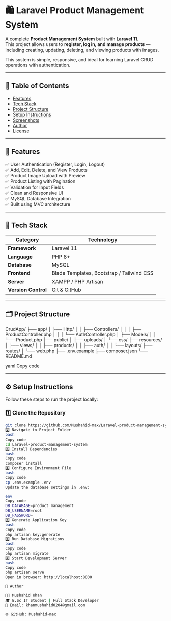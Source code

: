 # 🛍️ Laravel Product Management System

A complete **Product Management System** built with **Laravel 11**.  
This project allows users to **register, log in, and manage products** — including creating, updating, deleting, and viewing products with images.  

This system is simple, responsive, and ideal for learning Laravel CRUD operations with authentication.

---

## 🧭 Table of Contents
- [Features](#-features)
- [Tech Stack](#-tech-stack)
- [Project Structure](#-project-structure)
- [Setup Instructions](#-setup-instructions)
- [Screenshots](#-screenshots)
- [Author](#-author)
- [License](#-license)

---

## 🚀 Features

✅ User Authentication (Register, Login, Logout)  
✅ Add, Edit, Delete, and View Products  
✅ Product Image Upload with Preview  
✅ Product Listing with Pagination  
✅ Validation for Input Fields  
✅ Clean and Responsive UI  
✅ MySQL Database Integration  
✅ Built using MVC architecture  

---

## 🧰 Tech Stack

| Category | Technology |
|-----------|-------------|
| **Framework** | Laravel 11 |
| **Language** | PHP 8+ |
| **Database** | MySQL |
| **Frontend** | Blade Templates, Bootstrap / Tailwind CSS |
| **Server** | XAMPP / PHP Artisan |
| **Version Control** | Git & GitHub |

---

## 🗂️ Project Structure
CrudApp/
├── app/
│ ├── Http/
│ │ ├── Controllers/
│ │ │ ├── ProductController.php
│ │ │ └── AuthController.php
│ ├── Models/
│ │ └── Product.php
├── public/
│ ├── uploads/
│ └── css/
├── resources/
│ ├── views/
│ │ ├── products/
│ │ ├── auth/
│ │ └── layouts/
├── routes/
│ └── web.php
├── .env.example
├── composer.json
└── README.md

yaml
Copy code

---

## ⚙️ Setup Instructions

Follow these steps to run the project locally:

### 1️⃣ Clone the Repository
```bash
git clone https://github.com/Mushahid-max/Laravel-product-management-system.git
2️⃣ Navigate to Project Folder
bash
Copy code
cd Laravel-product-management-system
3️⃣ Install Dependencies
bash
Copy code
composer install
4️⃣ Configure Environment File
bash
Copy code
cp .env.example .env
Update the database settings in .env:

env
Copy code
DB_DATABASE=product_management
DB_USERNAME=root
DB_PASSWORD=
5️⃣ Generate Application Key
bash
Copy code
php artisan key:generate
6️⃣ Run Database Migrations
bash
Copy code
php artisan migrate
7️⃣ Start Development Server
bash
Copy code
php artisan serve
Open in browser: http://localhost:8000

🙌 Author

👨‍💻 Mushahid Khan
🎓 B.Sc IT Student | Full Stack Developer
📧 Email: khanmushahid0204@gmail.com

🌐 GitHub: Mushahid-max
